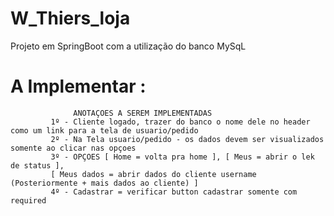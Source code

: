 # W_Thiers_loja


Projeto em SpringBoot com a utilização do banco MySqL






# A Implementar :

                  ANOTAÇOES A SEREM IMPLEMENTADAS 
             1º - Cliente logado, trazer do banco o nome dele no header como um link para a tela de usuario/pedido
             2º - Na Tela usuario/pedido - os dados devem ser visualizados somente ao clicar nas opçoes
             3º - OPÇOES [ Home = volta pra home ], [ Meus = abrir o lek de status ],
             [ Meus dados = abrir dados do cliente username (Posteriormente + mais dados ao cliente) ]
             4º - Cadastrar = verificar button cadastrar somente com required
